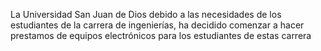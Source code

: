 La Universidad San Juan de Dios debido a las necesidades de los estudiantes de la
carrera de ingenierías, ha decidido comenzar a hacer prestamos de equipos
electrónicos para los estudiantes de estas carrera
